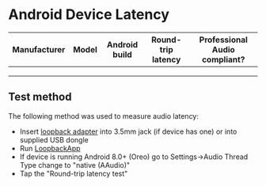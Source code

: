 # Android Device Latency

| Manufacturer | Model | Android build | Round-trip latency | Professional Audio compliant? |
|---|---|---|---|---|
|  |  |   |   |   |
|  |   |   |   |   |
|   |   |   |   |   |


## Test method 
The following method was used to measure audio latency:

* Insert [loopback adapter](https://source.android.com/devices/audio/latency/loopback) into 3.5mm jack (if device has one) or into supplied USB dongle
* Run [LoopbackApp](https://play.google.com/store/apps/details?id=org.drrickorang.loopback)
* If device is running Android 8.0+ (Oreo) go to Settings->Audio Thread Type change to "native (AAudio)" 
* Tap the "Round-trip latency test"




